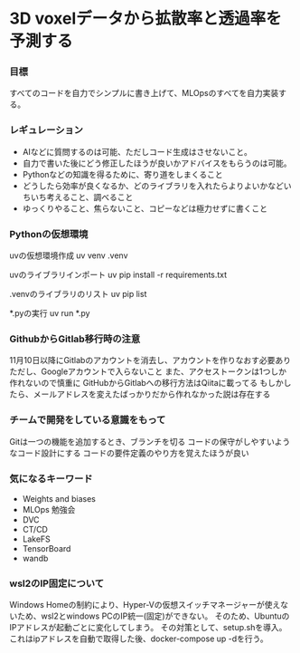 # 3D voxelデータから拡散率と透過率を予測する
### 目標
すべてのコードを自力でシンプルに書き上げて、MLOpsのすべてを自力実装する。

### レギュレーション
 - AIなどに質問するのは可能、ただしコード生成はさせないこと。
 - 自力で書いた後にどう修正したほうが良いかアドバイスをもらうのは可能。
 - Pythonなどの知識を得るために、寄り道をしまくること
 - どうしたら効率が良くなるか、どのライブラリを入れたらよりよいかなどいちいち考えること、調べること
 - ゆっくりやること、焦らないこと、コピーなどは極力せずに書くこと

### Pythonの仮想環境
uvの仮想環境作成
uv venv .venv

uvのライブラリインポート
uv pip install -r requirements.txt

.venvのライブラリのリスト
uv pip list

*.pyの実行
uv run *.py

### GithubからGitlab移行時の注意
11月10日以降にGitlabのアカウントを消去し、アカウントを作りなおす必要あり
ただし、Googleアカウントで入らないこと
また、アクセストークンは1つしか作れないので慎重に
GitHubからGitlabへの移行方法はQiitaに載ってる
もしかしたら、メールアドレスを変えたばっかりだから作れなかった説は存在する

### チームで開発をしている意識をもって
Gitは一つの機能を追加するとき、ブランチを切る
コードの保守がしやすいようなコード設計にする
コードの要件定義のやり方を覚えたほうが良い

### 気になるキーワード
 - Weights and biases
 - MLOps 勉強会
 - DVC
 - CT/CD
 - LakeFS
 - TensorBoard
 - wandb

### wsl2のIP固定について
Windows Homeの制約により、Hyper-Vの仮想スイッチマネージャーが使えないため、wsl2とwindows PCのIP統一(固定)ができない。
そのため、UbuntuのIPアドレスが起動ごとに変化してしまう。
その対策として、setup.shを導入。
これはipアドレスを自動で取得した後、docker-compose up -dを行う。